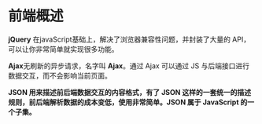 # 前端概述

 **jQuery** 在javaScript基础上，解决了浏览器兼容性问题，并封装了大量的 API，可以让你非常简单就实现很多功能。

**Ajax**无刷新的异步请求，名字叫 **Ajax**。通过 Ajax 可以通过 JS 与后端接口进行数据交互，而不会影响当前页面。

**JSON 用来描述前后端数据交互的内容格式，有了 JSON 这样的一套统一的描述规则，前后端解析数据的成本变低，使用非常简单。JSON 属于 JavaScript 的一个子集。**